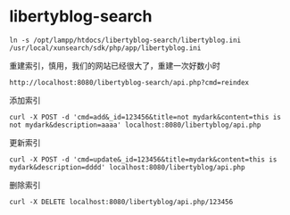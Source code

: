 # libertyblog-search

```
ln -s /opt/lampp/htdocs/libertyblog-search/libertyblog.ini /usr/local/xunsearch/sdk/php/app/libertyblog.ini
```

重建索引，慎用，我们的网站已经很大了，重建一次好数小时
```
http://localhost:8080/libertyblog-search/api.php?cmd=reindex
```
添加索引
```
curl -X POST -d 'cmd=add&_id=123456&title=not mydark&content=this is not mydark&description=aaaa' localhost:8080/libertyblog/api.php
```
更新索引
```
curl -X POST -d 'cmd=update&_id=123456&title=mydark&content=this is mydark&description=dddd' localhost:8080/libertyblog/api.php
```
删除索引
```
curl -X DELETE localhost:8080/libertyblog/api.php/123456
```


